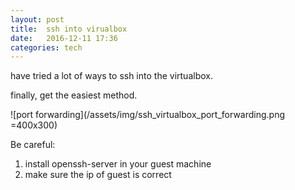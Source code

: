```yaml
---
layout: post
title:  ssh into virualbox 
date:   2016-12-11 17:36 
categories: tech 
---
```

have tried a lot of ways to ssh into the virtualbox.

finally, get the easiest method.

![port forwarding](/assets/img/ssh_virtualbox_port_forwarding.png =400x300)

Be careful:

1. install openssh-server in your guest machine
2. make sure the ip of guest is correct






